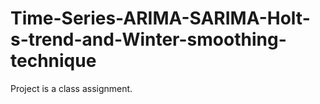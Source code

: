 # Time-Series-ARIMA-SARIMA-Holt-s-trend-and-Winter-smoothing-technique


Project is a class assignment. 
